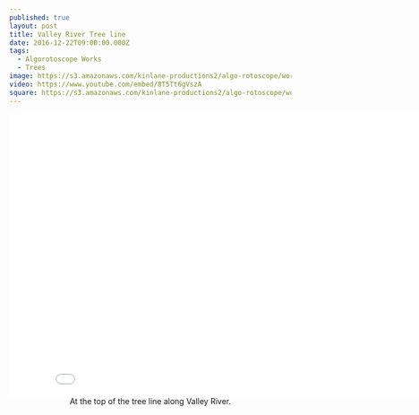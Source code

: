 ```yaml
---
published: true
layout: post
title: Valley River Tree line
date: 2016-12-22T09:00:00.000Z
tags:
  - Algorotoscope Works
  - Trees
image: https://s3.amazonaws.com/kinlane-productions2/algo-rotoscope/working/valley-river-treeline.png
video: https://www.youtube.com/embed/8T5Tt6gVszA
square: https://s3.amazonaws.com/kinlane-productions2/algo-rotoscope/working/valley-river-treeline-square.png
---
```

<center><iframe width="853" height="505" src="{{ page.video }}" frameborder="0" allowfullscreen></iframe></center>
<center>At the top of the tree line along Valley River.</center>
